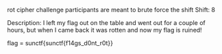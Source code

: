 rot cipher challenge 
participants are meant to brute force the shift
Shift: 8

Description: I left my flag out on the table and went out for a couple of hours, but when I came back it was rotten and now my flag is ruined!

flag = sunctf{sunctf{f14gs_d0nt_r0t}}

